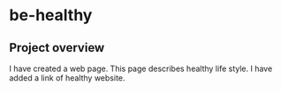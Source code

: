 # be-healthy
## Project overview
I have created a web page. This page describes healthy life style.
I have added a link of healthy website.
